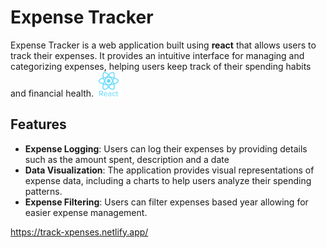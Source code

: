 # Expense Tracker
Expense Tracker is a web application built using **react** that allows users to track their expenses. It provides an intuitive interface for managing and categorizing expenses, helping users keep track of their spending habits and financial health.
<img src="https://raw.githubusercontent.com/devicons/devicon/master/icons/react/react-original-wordmark.svg" alt="react" width="40" height="40"/>
## Features

- **Expense Logging**: Users can log their expenses by providing details such as the amount spent, description and a date
- **Data Visualization**: The application provides visual representations of expense data, including a charts  to help users analyze their spending patterns.
- **Expense Filtering**: Users can filter expenses based year allowing for easier expense management.

https://track-xpenses.netlify.app/
